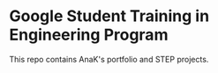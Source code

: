 # Google Student Training in Engineering Program

This repo contains AnaK's portfolio and STEP projects.
